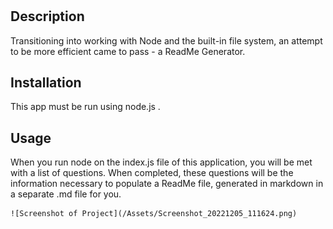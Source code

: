 # <ReadMe Generator>

## Description

Transitioning into working with Node and the built-in file system, an attempt to be more efficient came to pass - a ReadMe Generator.

## Installation

This app must be run using node.js . 

## Usage

When you run node on the index.js file of this application, you will be met with a list of questions. When completed, these questions will be the information necessary to populate a ReadMe file, generated in markdown in a separate .md file for you.

    ![Screenshot of Project](/Assets/Screenshot_20221205_111624.png)

